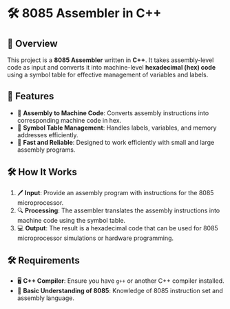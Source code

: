 # 🛠️ 8085 Assembler in C++

## 🚀 Overview
This project is a **8085 Assembler** written in **C++**. It takes assembly-level code as input and converts it into machine-level **hexadecimal (hex) code** using a symbol table for effective management of variables and labels.

## 📜 Features
- 📝 **Assembly to Machine Code**: Converts assembly instructions into corresponding machine code in hex.
- 🧠 **Symbol Table Management**: Handles labels, variables, and memory addresses efficiently.
- 🚀 **Fast and Reliable**: Designed to work efficiently with small and large assembly programs.

## 🛠️ How It Works
1. 🖊️ **Input**: Provide an assembly program with instructions for the 8085 microprocessor.
2. 🔍 **Processing**: The assembler translates the assembly instructions into machine code using the symbol table.
3. 💻 **Output**: The result is a hexadecimal code that can be used for 8085 microprocessor simulations or hardware programming.

## 🛠️ Requirements
- 🖥️ **C++ Compiler**: Ensure you have `g++` or another C++ compiler installed.
- 🔧 **Basic Understanding of 8085**: Knowledge of 8085 instruction set and assembly language.


